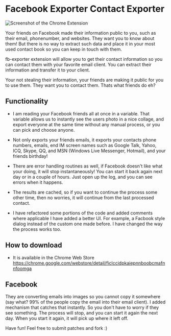 Facebook Exporter Contact Exporter
==================================

![Screenshot of the Chrome Extension](https://github.com/mohamedmansour/fb-exporter/raw/master/exporter.png)

Your friends on Facebook made their information public to you, such as their 
email, phonenumber, and websites. They want you to know about them! But there 
is no way to extract such data and place it in your most used contact book so 
you can keep in touch with them.

fb-exporter extension will allow you to get their contact information so you
can contact them with your favorite email client. You can extract their 
information and transfer it to your client.

Your not stealing their information, your friends are making it public for you 
to use them. They want you to contact them. Thats what friends do eh?

Functionality
-------------------
 - I am reading your Facebook friends all at once in a variable.
That variable allows us to instantly see the users photo in a nice collage, 
and export everyone at the same time without any manual process, or you can pick
and choose anyone.

 - Not only exports your friends emails, it exports your contacts phone numbers,
 emails, end IM screen names such as Google Talk, Yahoo, ICQ, Skype, QQ, and MSN
 (Windows Live Messenger, Hotmail), and your friends birthday!
 
 - There are error handling routines as well, if Facebook doesn't like what your 
doing, it will stop instantaneously! You can start it back again next day or
in a couple of hours. Just open up the log, and you can see errors when it happens.

 - The results are cached, so if you want to continue the process some other time,
then no worries, it will continue from the last processed contact. 

 - I have refactored some portions of the code and added comments where applicable
I have added a better UI. For example, a Facbook style dialog instead of the
custom one made before. I have changed the way the process works too.

How to download
---------------
 - It is available in the Chrome Web Store https://chrome.google.com/webstore/detail/ficlccidpkaiepnnboobcmafnnfoomga

Facebook
-------------
They are converting emails into images so you cannot copy it somewhere (say what?
99% of the people copy the email into their email client). I added mechanism that catches
that instantly. So you don't have to worry if they see something. The process will
stop, and you can start it again the next day. When you start it again, it will pick up
where it left off.


Have fun! Feel free to submit patches and fork :)


